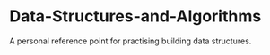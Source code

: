 # Data-Structures-and-Algorithms
A personal reference point for practising building data structures. 
